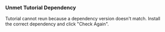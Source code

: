 ### Unmet Tutorial Dependency

Tutorial cannot reun because a dependency version doesn't match. Install the correct dependency and click "Check Again".
